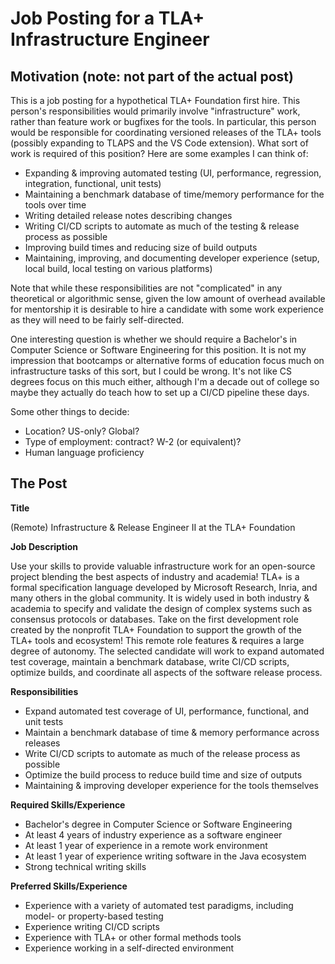 # Job Posting for a TLA+ Infrastructure Engineer

## Motivation (note: not part of the actual post)

This is a job posting for a hypothetical TLA+ Foundation first hire.
This person's responsibilities would primarily involve "infrastructure" work, rather than feature work or bugfixes for the tools.
In particular, this person would be responsible for coordinating versioned releases of the TLA+ tools (possibly expanding to TLAPS and the VS Code extension).
What sort of work is required of this position? Here are some examples I can think of:
 * Expanding & improving automated testing (UI, performance, regression, integration, functional, unit tests)
 * Maintaining a benchmark database of time/memory performance for the tools over time
 * Writing detailed release notes describing changes
 * Writing CI/CD scripts to automate as much of the testing & release process as possible
 * Improving build times and reducing size of build outputs
 * Maintaining, improving, and documenting developer experience (setup, local build, local testing on various platforms)

Note that while these responsibilities are not "complicated" in any theoretical or algorithmic sense, given the low amount of overhead available for mentorship it is desirable to hire a candidate with some work experience as they will need to be fairly self-directed.

One interesting question is whether we should require a Bachelor's in Computer Science or Software Engineering for this position.
It is not my impression that bootcamps or alternative forms of education focus much on infrastructure tasks of this sort, but I could be wrong.
It's not like CS degrees focus on this much either, although I'm a decade out of college so maybe they actually do teach how to set up a CI/CD pipeline these days.

Some other things to decide:
 * Location? US-only? Global?
 * Type of employment: contract? W-2 (or equivalent)?
 * Human language proficiency

## The Post

**Title**

(Remote) Infrastructure & Release Engineer II at the TLA+ Foundation

**Job Description**

Use your skills to provide valuable infrastructure work for an open-source project blending the best aspects of industry and academia!
TLA+ is a formal specification language developed by Microsoft Research, Inria, and many others in the global community.
It is widely used in both industry & academia to specify and validate the design of complex systems such as consensus protocols or databases.
Take on the first development role created by the nonprofit TLA+ Foundation to support the growth of the TLA+ tools and ecosystem!
This remote role features & requires a large degree of autonomy.
The selected candidate will work to expand automated test coverage, maintain a benchmark database, write CI/CD scripts, optimize builds, and coordinate all aspects of the software release process.

**Responsibilities**

 * Expand automated test coverage of UI, performance, functional, and unit tests
 * Maintain a benchmark database of time & memory performance across releases
 * Write CI/CD scripts to automate as much of the release process as possible
 * Optimize the build process to reduce build time and size of outputs
 * Maintaining & improving developer experience for the tools themselves

**Required Skills/Experience**

 * Bachelor's degree in Computer Science or Software Engineering
 * At least 4 years of industry experience as a software engineer
 * At least 1 year of experience in a remote work environment
 * At least 1 year of experience writing software in the Java ecosystem
 * Strong technical writing skills

**Preferred Skills/Experience**

 * Experience with a variety of automated test paradigms, including model- or property-based testing
 * Experience writing CI/CD scripts
 * Experience with TLA+ or other formal methods tools
 * Experience working in a self-directed environment
